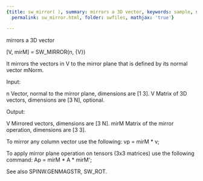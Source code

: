 ```yaml
---
{title: sw_mirror( ), summary: mirrors a 3D vector, keywords: sample, sidebar: sw_sidebar,
  permalink: sw_mirror.html, folder: swfiles, mathjax: 'true'}

---
```

mirrors a 3D vector
 
[V, mirM] = SW_MIRROR(n, {V}) 
 
It mirrors the vectors in V to the mirror plane that is defined by its
normal vector mNorm.
 
Input:
 
n         Vector, normal to the mirror plane, dimensions are [1 3].
V         Matrix of 3D vectors, dimensions are [3 N], optional.
 
Output:
 
V         Mirrored vectors, dimensions are [3 N].
mirM      Matrix of the mirror operation, dimensions are [3 3].
 
To mirror any column vector use the following:
  vp = mirM * v;
 
To apply mirror plane operation on tensors (3x3 matrices) use the
following command:
  Ap = mirM * A * mirM';
 
See also SPINW.GENMAGSTR, SW_ROT.
 

